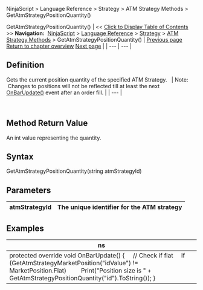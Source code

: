 ﻿
NinjaScript \> Language Reference \> Strategy \> ATM Strategy Methods \> GetAtmStrategyPositionQuantity()

GetAtmStrategyPositionQuantity()
| \<\< [Click to Display Table of Contents](getatmstrategypositionquantity.md) \>\> **Navigation:**     [NinjaScript](ninjascript.md) \> [Language Reference](language_reference_wip.md) \> [Strategy](strategy.md) \> [ATM Strategy Methods](atm_strategy_methods.md) \> GetAtmStrategyPositionQuantity() | [Previous page](getatmstrategypositionaveragep.md) [Return to chapter overview](atm_strategy_methods.md) [Next page](getatmstrategyrealizedprofitlo.md) |
| --- | --- |
## Definition
Gets the current position quantity of the specified ATM Strategy.
 
| Note:  Changes to positions will not be reflected till at least the next [OnBarUpdate()](onbarupdate.md) event after an order fill. |
| --- |

 
## Method Return Value
An int value representing the quantity.
 
## Syntax
GetAtmStrategyPositionQuantity(string atmStrategyId)
 
## 
## Parameters
| atmStrategyId | The unique identifier for the ATM strategy |
| --- | --- |

## 
## 
## Examples
| ns |
| --- |
| protected override void OnBarUpdate() {      // Check if flat      if (GetAtmStrategyMarketPosition("idValue") !\= MarketPosition.Flat)          Print("Position size is " \+ GetAtmStrategyPositionQuantity("id").ToString()); } |
